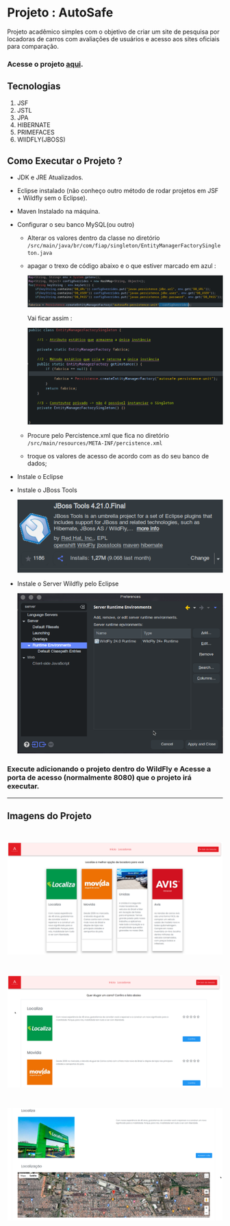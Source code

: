 # Projeto : AutoSafe

Projeto acadêmico simples com o objetivo de criar um site de pesquisa por locadoras de carros com avaliações de usuários e acesso aos sites oficiais para comparação.

### Acesse o projeto [aqui](http://autosafegs.herokuapp.com/index.xhtml).

## Tecnologias

1. JSF
2. JSTL
3. JPA
4. HIBERNATE
5. PRIMEFACES
6. WIlDFLY(JBOSS)

## Como Executar o Projeto ?

- JDK e JRE Atualizados.
- Eclipse instalado (não conheço outro método de rodar projetos em JSF + Wildfly sem o Eclipse).
- Maven Instalado na máquina.
- Configurar o seu banco MySQL(ou outro)

  - Alterar os valores dentro da classe no diretório <code>/src/main/java/br/com/fiap/singleton/EntityManagerFactorySingleton.java</code>
  - apagar o trexo de código abaixo e o que estiver marcado em azul :

    ![Singleton](img/img4.png)

    Vai ficar assim :

    ![Singleton](img/img5.png)

  - Procure pelo Percistence.xml que fica no diretório <code>/src/main/resources/META-INF/percistence.xml</code>
  - troque os valores de acesso de acordo com as do seu banco de dados;

- Instale o Eclipse
- Instale o JBoss Tools

  ![JBoss](img/img6.png)

- Instale o Server Wildfly pelo Eclipse

  ![WildFly](img/img7.png)

### Execute adicionando o projeto dentro do WildFly e Acesse a porta de acesso (normalmente 8080) que o projeto irá executar.

---

## Imagens do Projeto

<br />

![alt](img/img1.png)

<br/>

![alt](img/img2.png)

<br/>

![alt](img/img3.png)
